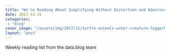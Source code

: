```yaml
---
title: "We're Reading About Simplifying Without Distortion and Adversarial Image Classification"
date: 2017-11-15
categories: 
 - "blog"
cover_image: "/assets/img/2017/11/turtle-animals-water-creature-loggerhead-sea-turtle-65885.jpeg"
layout: "post"
---
```


Weekly reading list from the data.blog team
